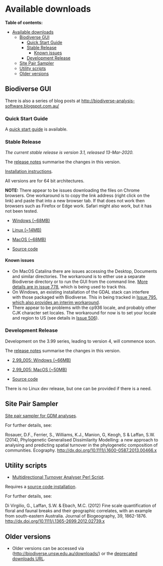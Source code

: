 # Available downloads #

**Table of contents:**
* [Available downloads](#available-downloads)
  * [Biodiverse GUI](#biodiverse-gui)
    * [Quick Start Guide](#quick-start-guide)
    * [Stable Release](#stable-release)
      * [Known issues](#known-issues)
    * [Development Release](#development-release)
  * [Site Pair Sampler](#site-pair-sampler)
  * [Utility scripts](#utility-scripts)
  * [Older versions](#older-versions)


## Biodiverse GUI ##


There is also a series of blog posts at http://biodiverse-analysis-software.blogspot.com.au/

### Quick Start Guide ###

A [quick start guide](http://biodiverse.unsw.edu.au/downloads/Biodiverse_Quick_Start_Guide_2018-09-05.pdf) is available.


### Stable Release ###

_The current stable release is version 3.1, released 13-Mar-2020._

The [release notes](http://purl.org/biodiverse/wiki/ReleaseNotes#version-31) summarise the changes in this version.

[Installation instructions](https://github.com/shawnlaffan/biodiverse/wiki/Installation).

All versions are for 64 bit architectures.

**NOTE:** There appear to be issues downloading the files on Chrome browsers.  One workaround is to copy the link address (right click on the link) and paste that into a new browser tab.  If that does not work then browsers such as Firefox or Edge work.  Safari might also work, but it has not been tested.

* [Windows (~68MB)](http://biodiverse.unsw.edu.au/downloads/biodiverse_3.1_win.zip)

* [Linux (~14MB)](http://biodiverse.unsw.edu.au/downloads/biodiverse_3.1_linux.zip)

* [MacOS (~68MB)](http://biodiverse.unsw.edu.au/downloads/biodiverse_3.1_mac.zip)

* [Source code](https://github.com/shawnlaffan/biodiverse/releases/tag/r3.1)


#### Known issues ####

  * On MacOS Catalina there are issues accessing the Desktop, Documents and similar directories.  The workaround is to either use a separate Biodiverse directory or to run the GUI from the command line.  [More details are in issue 778](https://github.com/shawnlaffan/biodiverse/issues/778#issuecomment-759140901), which is being used to track this.
  * On Windows, an existing installation of the GDAL stack can interfere with those packaged with Biodiverse.  This in being tracked in [Issue 795, which also provides an interim workaround](https://github.com/shawnlaffan/biodiverse/issues/795). 
  * There appear to be problems with the cp936 locale, and probably other CJK character set locales.  The workaround for now is to set your locale and region to US (see details in [Issue 506](/shawnlaffan/biodiverse/issues/506)).

### Development Release ###

Development on the 3.99 series, leading to version 4, will commence soon.

The [release notes](https://github.com/shawnlaffan/biodiverse/wiki/ReleaseNotes#version-299) summarise the changes in this version.

* [2.99_005: Windows (~66MB)](http://biodiverse.unsw.edu.au/downloads/biodiverse_2.99_005_win.zip)

* [2.99_005: MacOS (~50MB)](http://biodiverse.unsw.edu.au/downloads/biodiverse_2.99_005_mac.zip)

* [Source code](https://github.com/shawnlaffan/biodiverse/tree/r2.99_005)

There is no Linux dev release, but one can be provided if there is a need.  

## Site Pair Sampler ##

[Site pair sampler for GDM analyses](http://biodiverse.unsw.edu.au/downloads/site_pair_sample_64bit.7z).

For further details, see:

Rosauer, D.F., Ferrier, S., Williams, K.J., Manion, G, Keogh, S & Laffan, S.W. (2014), Phylogenetic Generalised Dissimilarity Modelling: a new approach to analysing and predicting spatial turnover in the phylogenetic composition of communities. Ecography.  http://dx.doi.org/10.1111/j.1600-0587.2013.00466.x


## Utility scripts ##

* [Multidirectional Turnover Analyser Perl Script](http://biodiverse.unsw.edu.au/downloads/multidirectional_turnover_analyser.pl).

Requires a [source code installation](Installation).

For further details, see:

Di Virgilio, G., Laffan, S.W. & Ebach, M.C. (2012) Fine scale quantification of floral and faunal breaks and their geographic correlates, with an example from south-eastern Australia. Journal of Biogeography, 39, 1862-1876.  http://dx.doi.org/10.1111/j.1365-2699.2012.02739.x

## Older versions ##

* Older versions can be accessed via (http://biodiverse.unsw.edu.au/downloads/) or the [deprecated downloads URL](http://biodiverse.unsw.edu.au/downloads/deprecated/).

